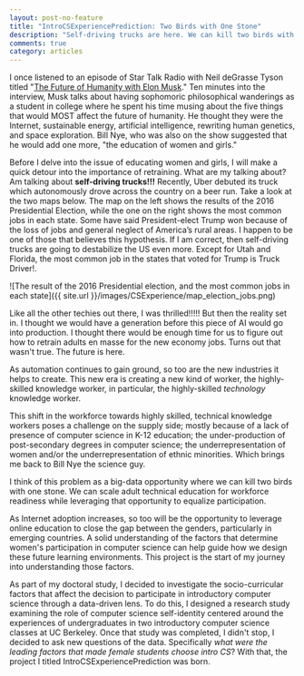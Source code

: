 ```yaml
---
layout: post-no-feature
title: "IntroCSExperiencePrediction: Two Birds with One Stone"
description: "Self-driving trucks are here. We can kill two birds with one stone."
comments: true
category: articles
---
```

I once listened to an episode of Star Talk Radio with Neil deGrasse Tyson titled "[The Future of Humanity with Elon Musk](https://www.startalkradio.net/show/the-future-of-humanity-with-elon-musk/)." Ten minutes into the interview, Musk talks about having sophomoric philosophical wanderings as a student in college where he spent his time musing about the five things that would MOST affect the future of humanity. He thought they were the Internet, sustainable energy, artificial intelligence, rewriting human genetics, and space exploration. Bill Nye, who was also on the show suggested that he would add one more, "the education of women and girls."

Before I delve into the issue of educating women and girls, I will make a quick detour into the importance of retraining. What are my talking about? Am talking about **self-driving trucks!!!** Recently, Uber debuted its truck which autonomously drove across the country on a beer run. Take a look at the two maps below. The map on the left shows the results of the 2016 Presidential Election, while the one on the right shows the most common jobs in each state. Some have said President-elect Trump won because of the loss of jobs and general neglect of America’s rural areas. I happen to be one of those that believes this hypothesis. If I am correct, then self-driving trucks are going to destabilize the US even more. Except for Utah and Florida, the most common job in the states that voted for Trump is Truck Driver!.

![The result of the 2016 Presidential election, and the most common jobs in each state]({{ site.url }}/images/CSExperience/map_election_jobs.png)


Like all the other techies out there, I was thrilled!!!!! But then the reality set in. I thought we would have a generation before this piece of AI would go into production. I thought there would be enough time for us to figure out how to retrain adults en masse for the new economy jobs. Turns out that wasn't true. The future is here.

As automation continues to gain ground, so too are the new industries it helps to create. This new era is creating a new kind of worker, the highly-skilled knowledge worker, in particular, the highly-skilled *technology* knowledge worker.

This shift in the workforce towards highly skilled, technical knowledge workers poses a challenge on the supply side; mostly because of a lack of presence of computer science in K-12 education; the under-production of post-secondary degrees in computer science;  the underrepresentation of women and/or the underrepresentation of ethnic minorities. Which brings me back to Bill Nye the science guy.

I think of this problem as a big-data opportunity where we can kill two birds with one stone. We can scale adult technical education for workforce readiness while leveraging that opportunity to equalize participation.

As Internet adoption increases, so too will be the opportunity to leverage online education to close the gap between the genders, particularly in emerging countries. A solid understanding of the factors that determine women's participation in computer science can help guide how we design these future learning environments.  This project is the start of my journey into understanding those factors.

As part of my doctoral study, I decided to investigate the socio-curricular factors that affect the decision to participate in introductory computer science through a data-driven lens. To do this, I designed a research study examining the role of computer science self-identity centered around the experiences of undergraduates in two introductory computer science classes at UC Berkeley. Once that study was completed, I didn't stop, I decided to ask new questions of the data. Specifically *what were the leading factors that made female students choose intro CS*? With that, the project I titled IntroCSExperiencePrediction was born.
